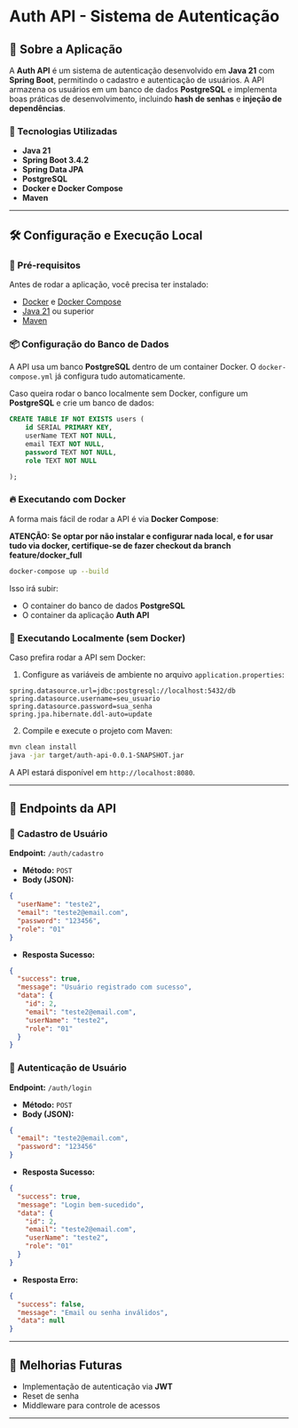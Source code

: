 # Auth API - Sistema de Autenticação

## 📌 Sobre a Aplicação

A **Auth API** é um sistema de autenticação desenvolvido em **Java 21** com **Spring Boot**, permitindo o cadastro e autenticação de usuários. A API armazena os usuários em um banco de dados **PostgreSQL** e implementa boas práticas de desenvolvimento, incluindo **hash de senhas** e **injeção de dependências**.

### 🚀 Tecnologias Utilizadas

- **Java 21**
- **Spring Boot 3.4.2**
- **Spring Data JPA**
- **PostgreSQL**
- **Docker e Docker Compose**
- **Maven**

---

## 🛠️ Configuração e Execução Local

### 🔧 Pré-requisitos

Antes de rodar a aplicação, você precisa ter instalado:

- [Docker](https://www.docker.com/get-started) e [Docker Compose](https://docs.docker.com/compose/)
- [Java 21](https://adoptium.net/) ou superior
- [Maven](https://maven.apache.org/install.html)

### 📦 Configuração do Banco de Dados

A API usa um banco **PostgreSQL** dentro de um container Docker. O `docker-compose.yml` já configura tudo automaticamente.

Caso queira rodar o banco localmente sem Docker, configure um **PostgreSQL** e crie um banco de dados:

```sql
CREATE TABLE IF NOT EXISTS users (
    id SERIAL PRIMARY KEY,
    userName TEXT NOT NULL,
    email TEXT NOT NULL,
    password TEXT NOT NULL,
    role TEXT NOT NULL

);
```

### 🔥 Executando com Docker

A forma mais fácil de rodar a API é via **Docker Compose**:

**ATENÇÃO: Se optar por não instalar e configurar nada local, e for usar tudo via docker, certifique-se de fazer
checkout da branch feature/docker_full**

```bash
docker-compose up --build
```

Isso irá subir:

- O container do banco de dados **PostgreSQL**
- O container da aplicação **Auth API**

### 🏃 Executando Localmente (sem Docker)

Caso prefira rodar a API sem Docker:

1. Configure as variáveis de ambiente no arquivo `application.properties`:

```properties
spring.datasource.url=jdbc:postgresql://localhost:5432/db
spring.datasource.username=seu_usuario
spring.datasource.password=sua_senha
spring.jpa.hibernate.ddl-auto=update
```

2. Compile e execute o projeto com Maven:

```bash
mvn clean install
java -jar target/auth-api-0.0.1-SNAPSHOT.jar
```

A API estará disponível em `http://localhost:8080`.

---

## 📌 Endpoints da API

### 🔹 Cadastro de Usuário

**Endpoint:** `/auth/cadastro`

- **Método:** `POST`
- **Body (JSON):**

```json
{
  "userName": "teste2",
  "email": "teste2@email.com",
  "password": "123456",
  "role": "01"
}
```

- **Resposta Sucesso:**

```json
{
  "success": true,
  "message": "Usuário registrado com sucesso",
  "data": {
    "id": 2,
    "email": "teste2@email.com",
    "userName": "teste2",
    "role": "01"
  }
}
```

### 🔹 Autenticação de Usuário

**Endpoint:** `/auth/login`

- **Método:** `POST`
- **Body (JSON):**

```json
{
  "email": "teste2@email.com",
  "password": "123456"
}
```

- **Resposta Sucesso:**

```json
{
  "success": true,
  "message": "Login bem-sucedido",
  "data": {
    "id": 2,
    "email": "teste2@email.com",
    "userName": "teste2",
    "role": "01"
  }
}
```

- **Resposta Erro:**

```json
{
  "success": false,
  "message": "Email ou senha inválidos",
  "data": null
}
```

---

## 📝 Melhorias Futuras

- Implementação de autenticação via **JWT**
- Reset de senha
- Middleware para controle de acessos

---

